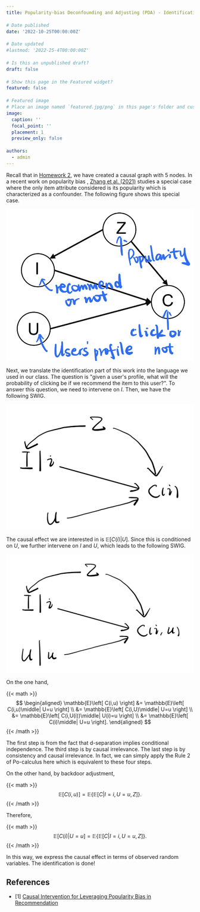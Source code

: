 ```yaml
---
title: Popularity-bias Deconfounding and Adjusting (PDA) - Identification 

# Date published
date: '2022-10-25T00:00:00Z'

# Date updated
#lastmod: '2022-25-4T00:00:00Z'

# Is this an unpublished draft?
draft: false

# Show this page in the Featured widget?
featured: false

# Featured image
# Place an image named `featured.jpg/png` in this page's folder and customize its options here.
image:
  caption: ''
  focal_point: ''
  placement: 1
  preview_only: false

authors:
  - admin
---
```


Recall that in [Homework 2](https://qilin-li-math-888.netlify.app/post/homework2/), we have created a causal graph with 5 nodes. In a recent work on popularity bias , [Zhang et al. (2021)](#PDA) studies a special case where the only item attribute considered is its popularity which is characterized as a confounder. The following figure shows this special case.

![CG](CG.jpg)

Next, we translate the identification part of this work into the language we used in our class. The question is "given a user's profile, what will the probability of clicking be if we recommend the item to this user?". To answer this question, we need to intervene on $I$. Then, we have the following SWIG.

![SWIG1](SWIG1.jpg) 

The causal effect we are interested in is $\mathbb{E}\left[ C(i)\middle| U \right]$. Since this is conditioned on $U$, we further intervene on $I$ and $U$, which leads to the following SWIG.

![SWIG2](SWIG2.jpg) 

On the one hand, 

{{< math >}}
$$
\begin{aligned}
    \mathbb{E}\left[ C(i,u) \right] &= \mathbb{E}\left[ C(i,u)\middle| U=u \right] \\
    &= \mathbb{E}\left[ C(i,U)\middle| U=u \right] \\
    &= \mathbb{E}\left[ C(i,U(i))\middle| U(i)=u \right] \\
    &= \mathbb{E}\left[ C(i)\middle| U=u \right].
\end{aligned}
$$
{{< /math >}}

The first step is from the fact that d-separation implies conditional independence. The third step is by causal irrelevance. The last step is by consistency and causal irrelevance. In fact, we can simply apply the Rule 2 of Po-calculus here which is equivalent to these four steps.


On the other hand, by backdoor adjustment, 

{{< math >}}
$$
\mathbb{E}\left[ C(i,u) \right]=\mathbb{E}\left\{\mathbb{E}\left[ C \middle| I=i,U=u,Z \right ]\right\}.
$$
{{< /math >}}

Therefore,

{{< math >}}
$$
\mathbb{E}\left[ C(i)\middle| U=u \right]=\mathbb{E}\left\{\mathbb{E}\left[ C\middle| I=i,U=u,Z \right]\right\}.
$$
{{< /math >}}

In this way, we express the causal effect in terms of observed random variables. The identification is done!



## References

<div id ="PDA"></div>

- [1] [Causal Intervention for Leveraging Popularity Bias in Recommendation](https://arxiv.org/abs/2105.06067v1)


